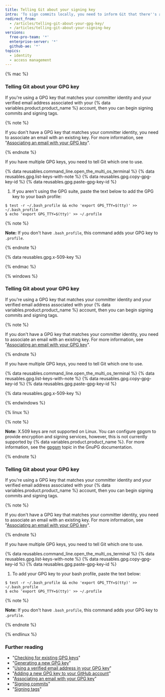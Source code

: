 ```yaml
---
title: Telling Git about your signing key
intro: 'To sign commits locally, you need to inform Git that there''s a GPG or X.509 key you''d like to use.'
redirect_from:
  - /articles/telling-git-about-your-gpg-key/
  - /articles/telling-git-about-your-signing-key
versions:
  free-pro-team: '*'
  enterprise-server: '*'
  github-ae: '*'
topics:
  - identity
  - access management
---
```


{% mac %}

### Telling Git about your GPG key

If you're using a GPG key that matches your committer identity and your verified email address associated with your {% data variables.product.product_name %} account, then you can begin signing commits and signing tags.

{% note %}

If you don't have a GPG key that matches your committer identity, you need to associate an email with an existing key. For more information, see "[Associating an email with your GPG key](/articles/associating-an-email-with-your-gpg-key)".

{% endnote %}

If you have multiple GPG keys, you need to tell Git which one to use.

{% data reusables.command_line.open_the_multi_os_terminal %}
{% data reusables.gpg.list-keys-with-note %}
{% data reusables.gpg.copy-gpg-key-id %}
{% data reusables.gpg.paste-gpg-key-id %}
1. If you aren't using the GPG suite, paste the text below to add the GPG key to your bash profile:
  ```shell
  $ test -r ~/.bash_profile && echo 'export GPG_TTY=$(tty)' >> ~/.bash_profile
  $ echo 'export GPG_TTY=$(tty)' >> ~/.profile
  ```
  {% note %}

  **Note:** If you don't have `.bash_profile`, this command adds your GPG key to `.profile`.

  {% endnote %}

{% data reusables.gpg.x-509-key %}

{% endmac %}

{% windows %}

### Telling Git about your GPG key

If you're using a GPG key that matches your committer identity and your verified email address associated with your {% data variables.product.product_name %} account, then you can begin signing commits and signing tags.

{% note %}

If you don't have a GPG key that matches your committer identity, you need to associate an email with an existing key. For more information, see "[Associating an email with your GPG key](/articles/associating-an-email-with-your-gpg-key)".

{% endnote %}

If you have multiple GPG keys, you need to tell Git which one to use.

{% data reusables.command_line.open_the_multi_os_terminal %}
{% data reusables.gpg.list-keys-with-note %}
{% data reusables.gpg.copy-gpg-key-id %}
{% data reusables.gpg.paste-gpg-key-id %}

{% data reusables.gpg.x-509-key %}

{% endwindows %}

{% linux %}

{% note %}

**Note:** X.509 keys are not supported on Linux. You can configure gpgsm to provide encryption and signing services, however, this is not currently supported by {% data variables.product.product_name %}. For more information, see the [gpgsm](https://www.gnupg.org/documentation/manuals/gnupg/Invoking-GPGSM.html) topic in the GnuPG documentation.

{% endnote %}

### Telling Git about your GPG key

If you're using a GPG key that matches your committer identity and your verified email address associated with your {% data variables.product.product_name %} account, then you can begin signing commits and signing tags.

{% note %}

If you don't have a GPG key that matches your committer identity, you need to associate an email with an existing key. For more information, see "[Associating an email with your GPG key](/articles/associating-an-email-with-your-gpg-key)".

{% endnote %}

If you have multiple GPG keys, you need to tell Git which one to use.

{% data reusables.command_line.open_the_multi_os_terminal %}
{% data reusables.gpg.list-keys-with-note %}
{% data reusables.gpg.copy-gpg-key-id %}
{% data reusables.gpg.paste-gpg-key-id %}
1. To add your GPG key to your bash profile, paste the text below:  
  ```shell
  $ test -r ~/.bash_profile && echo 'export GPG_TTY=$(tty)' >> ~/.bash_profile
  $ echo 'export GPG_TTY=$(tty)' >> ~/.profile
  ```
  {% note %}

  **Note:** If you don't have `.bash_profile`, this command adds your GPG key to `.profile`.

  {% endnote %}

{% endlinux %}

### Further reading

- "[Checking for existing GPG keys](/articles/checking-for-existing-gpg-keys)"
- "[Generating a new GPG key](/articles/generating-a-new-gpg-key)"
- "[Using a verified email address in your GPG key](/articles/using-a-verified-email-address-in-your-gpg-key)"
- "[Adding a new GPG key to your GitHub account](/articles/adding-a-new-gpg-key-to-your-github-account)"
- "[Associating an email with your GPG key](/articles/associating-an-email-with-your-gpg-key)"
- "[Signing commits](/articles/signing-commits)"
- "[Signing tags](/articles/signing-tags)"
